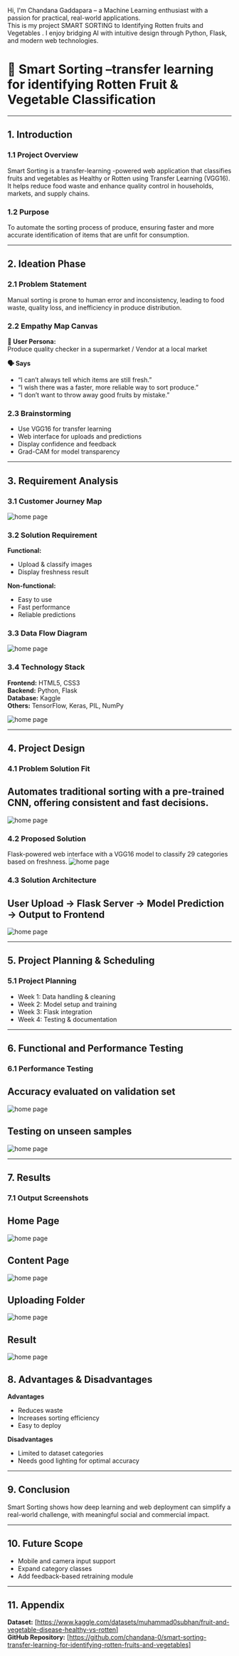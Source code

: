 Hi, I'm Chandana Gaddapara  – a Machine Learning enthusiast with a passion for practical, real-world applications.  
This is my project SMART SORTING to Identifying Rotten fruits and Vegetables . 
I enjoy bridging AI with intuitive design through Python, Flask, and modern web technologies.

# 🚀 Smart Sorting –transfer learning for identifying Rotten Fruit & Vegetable Classification

---

## 1. Introduction

### 1.1 Project Overview  
Smart Sorting is a transfer-learning -powered web application that classifies fruits and vegetables as Healthy or Rotten using Transfer Learning (VGG16). It helps reduce food waste and enhance quality control in households, markets, and supply chains.

### 1.2 Purpose  
To automate the sorting process of produce, ensuring faster and more accurate identification of items that are unfit for consumption.

---

## 2. Ideation Phase

### 2.1 Problem Statement  
Manual sorting is prone to human error and inconsistency, leading to food waste, quality loss, and inefficiency in produce distribution.

### 2.2 Empathy Map Canvas  
**👤 User Persona:**  
Produce quality checker in a supermarket / Vendor at a local market

**🗣️ Says**  
- “I can’t always tell which items are still fresh.”  
- “I wish there was a faster, more reliable way to sort produce.”  
- “I don’t want to throw away good fruits by mistake.”


### 2.3 Brainstorming  
- Use VGG16 for transfer learning
- Web interface for uploads and predictions  
- Display confidence and feedback  
- Grad-CAM for model transparency

---

## 3. Requirement Analysis

### 3.1 Customer Journey Map  

![home page](https://github.com/chandana-0/smart-sorting-transfer-learning-for-identifying-rotten-fruits-and-vegetables/blob/main/forms/customer%20journey.png)

### 3.2 Solution Requirement  
**Functional:**  
- Upload & classify images  
- Display freshness result  


**Non-functional:**  
- Easy to use  
- Fast performance  
- Reliable predictions

### 3.3 Data Flow Diagram  

![home page](https://github.com/chandana-0/smart-sorting-transfer-learning-for-identifying-rotten-fruits-and-vegetables/blob/main/forms/Data%20flow%20.png)

### 3.4 Technology Stack  
**Frontend:** HTML5, CSS3  
**Backend:** Python, Flask  
**Database:** Kaggle  
**Others:** TensorFlow, Keras, PIL, NumPy

![home page](https://github.com/chandana-0/smart-sorting-transfer-learning-for-identifying-rotten-fruits-and-vegetables/blob/main/forms/Screenshot%202025-06-27%20135811.png)

---

## 4. Project Design

### 4.1 Problem Solution Fit  
## Automates traditional sorting with a pre-trained CNN, offering consistent and fast decisions.
![home page](https://github.com/chandana-0/smart-sorting-transfer-learning-for-identifying-rotten-fruits-and-vegetables/blob/main/forms/Screenshot%202025-06-27%20135913.png)

### 4.2 Proposed Solution  
Flask-powered web interface with a VGG16 model to classify 29 categories based on freshness.
 ![home page](https://github.com/chandana-0/smart-sorting-transfer-learning-for-identifying-rotten-fruits-and-vegetables/blob/main/forms/Screenshot%202025-06-27%20115619.png)
 
### 4.3 Solution Architecture  
## User Upload → Flask Server → Model Prediction → Output to Frontend
![home page](https://github.com/chandana-0/smart-sorting-transfer-learning-for-identifying-rotten-fruits-and-vegetables/blob/main/forms/Screenshot%202025-06-27%20135458.png)

---

## 5. Project Planning & Scheduling

### 5.1 Project Planning  
- Week 1: Data handling & cleaning  
- Week 2: Model setup and training  
- Week 3: Flask integration  
- Week 4: Testing & documentation

---

## 6. Functional and Performance Testing

### 6.1 Performance Testing  
## Accuracy evaluated on validation set
 
![home page](https://github.com/chandana-0/smart-sorting-transfer-learning-for-identifying-rotten-fruits-and-vegetables/blob/main/forms/Screenshot%202025-06-27%20115251.png)
    
## Testing on unseen samples  
![home page](https://github.com/chandana-0/smart-sorting-transfer-learning-for-identifying-rotten-fruits-and-vegetables/blob/main/forms/Screenshot%202025-06-27%20135708.png)

---

## 7. Results

### 7.1 Output Screenshots  
## Home Page
![home page](https://github.com/chandana-0/smart-sorting-transfer-learning-for-identifying-rotten-fruits-and-vegetables/blob/main/static/assets/Screenshot%202025-06-27%20092736.png)

## Content Page
![home page](https://github.com/chandana-0/smart-sorting-transfer-learning-for-identifying-rotten-fruits-and-vegetables/blob/main/static/assets/Screenshot%202025-06-27%20092849.png)
## Uploading Folder
![home page](https://github.com/chandana-0/smart-sorting-transfer-learning-for-identifying-rotten-fruits-and-vegetables/blob/main/static/assets/Screenshot%202025-06-27%20092658.png)
## Result 
![home page](https://github.com/chandana-0/smart-sorting-transfer-learning-for-identifying-rotten-fruits-and-vegetables/blob/main/static/assets/Screenshot%202025-06-27%20100714.png)
## 8. Advantages & Disadvantages

**Advantages**  
- Reduces waste  
- Increases sorting efficiency  
- Easy to deploy

**Disadvantages**  
- Limited to dataset categories  
- Needs good lighting for optimal accuracy

---

## 9. Conclusion  
Smart Sorting shows how deep learning and web deployment can simplify a real-world challenge, with meaningful social and commercial impact.

---

## 10. Future Scope  
- Mobile and camera input support  
- Expand category classes  
- Add feedback-based retraining module

---

## 11. Appendix  

**Dataset:** [https://www.kaggle.com/datasets/muhammad0subhan/fruit-and-vegetable-disease-healthy-vs-rotten]  
**GitHub Repository:** [https://github.com/chandana-0/smart-sorting-transfer-learning-for-identifying-rotten-fruits-and-vegetables]  







